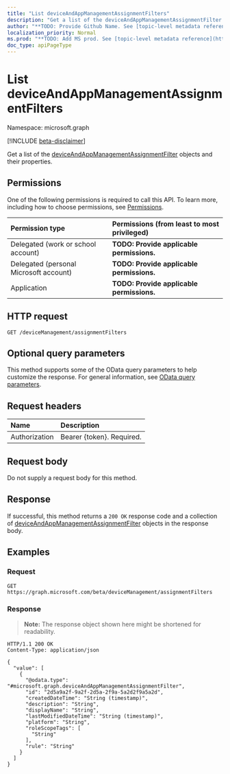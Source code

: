 ```yaml
---
title: "List deviceAndAppManagementAssignmentFilters"
description: "Get a list of the deviceAndAppManagementAssignmentFilter objects and their properties."
author: "**TODO: Provide Github Name. See [topic-level metadata reference](https://msgo.azurewebsites.net/add/document/guidelines/metadata.html#topic-level-metadata)**"
localization_priority: Normal
ms.prod: "**TODO: Add MS prod. See [topic-level metadata reference](https://msgo.azurewebsites.net/add/document/guidelines/metadata.html#topic-level-metadata)**"
doc_type: apiPageType
---
```


# List deviceAndAppManagementAssignmentFilters
Namespace: microsoft.graph

[!INCLUDE [beta-disclaimer](../../includes/beta-disclaimer.md)]

Get a list of the [deviceAndAppManagementAssignmentFilter](../resources/deviceandappmanagementassignmentfilter.md) objects and their properties.

## Permissions
One of the following permissions is required to call this API. To learn more, including how to choose permissions, see [Permissions](/graph/permissions-reference).

|Permission type|Permissions (from least to most privileged)|
|:---|:---|
|Delegated (work or school account)|**TODO: Provide applicable permissions.**|
|Delegated (personal Microsoft account)|**TODO: Provide applicable permissions.**|
|Application|**TODO: Provide applicable permissions.**|

## HTTP request

<!-- {
  "blockType": "ignored"
}
-->
``` http
GET /deviceManagement/assignmentFilters
```

## Optional query parameters
This method supports some of the OData query parameters to help customize the response. For general information, see [OData query parameters](/graph/query-parameters).

## Request headers
|Name|Description|
|:---|:---|
|Authorization|Bearer {token}. Required.|

## Request body
Do not supply a request body for this method.

## Response

If successful, this method returns a `200 OK` response code and a collection of [deviceAndAppManagementAssignmentFilter](../resources/deviceandappmanagementassignmentfilter.md) objects in the response body.

## Examples

### Request
<!-- {
  "blockType": "request",
  "name": "list_deviceandappmanagementassignmentfilter"
}
-->
``` http
GET https://graph.microsoft.com/beta/deviceManagement/assignmentFilters
```


### Response
>**Note:** The response object shown here might be shortened for readability.
<!-- {
  "blockType": "response",
  "truncated": true,
  "@odata.type": "Collection(microsoft.graph.deviceAndAppManagementAssignmentFilter)"
}
-->
``` http
HTTP/1.1 200 OK
Content-Type: application/json

{
  "value": [
    {
      "@odata.type": "#microsoft.graph.deviceAndAppManagementAssignmentFilter",
      "id": "2d5a9a2f-9a2f-2d5a-2f9a-5a2d2f9a5a2d",
      "createdDateTime": "String (timestamp)",
      "description": "String",
      "displayName": "String",
      "lastModifiedDateTime": "String (timestamp)",
      "platform": "String",
      "roleScopeTags": [
        "String"
      ],
      "rule": "String"
    }
  ]
}
```

